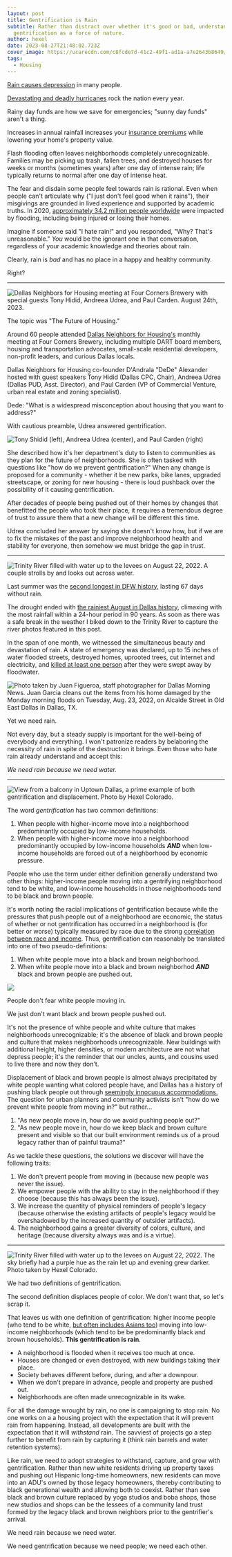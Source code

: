 ```yaml
---
layout: post
title: Gentrification is Rain
subtitle: Rather than distract over whether it's good or bad, understand
  gentrification as a force of nature.
author: hexel
date: 2023-08-27T21:48:02.723Z
cover_image: https://ucarecdn.com/c8fcde7d-41c2-49f1-ad1a-a7e2643b8649/
tags:
  - Housing
---
```

[Rain causes depression](https://www.webmd.com/balance/features/can-rainy-days-really-get-you-down) in many people.

[Devastating and deadly hurricanes](https://www.cnn.com/2023/08/20/weather/hurricane-hilary-california-southwest-tropical-storm-sunday/index.html) rock the nation every year.

Rainy day funds are how we save for emergencies; "sunny day funds" aren't a thing.

Increases in annual rainfall increases your [insurance premiums](https://www.valuepenguin.com/flood-insurance/flood-zones-affect-insurance-premiums#:~:text=Your%20flood%20insurance%20rate%20is,your%20home%27s%20risk%20of%20flooding.) while lowering your home's property value.

Flash flooding often leaves neighborhoods completely unrecognizable. Families may be picking up trash, fallen trees, and destroyed houses for weeks or months (sometimes years) after one day of intense rain; life typically returns to normal after one day of intense heat.

The fear and disdain some people feel towards rain is rational. Even when people can't articulate why ("I just don't feel good when it rains"), their misgivings are grounded in lived experience and supported by academic truths. In 2020, [approximately 34.2 million people worldwide](https://www.statista.com/statistics/1293353/global-number-of-people-affected-by-floods/#:~:text=In%202020%2C%20approximately%2034.2%20million,year%20peak%20registered%20in%201998.) were impacted by flooding, including being injured or losing their homes.

Imagine if someone said "I hate rain!" and you responded, "Why? That's unreasonable." *You* would be the ignorant one in that conversation, regardless of your academic knowledge and theories about rain.

Clearly, rain is *bad* and has no place in a happy and healthy community.

Right?

- - -

![Dallas Neighbors for Housing meeting at Four Corners Brewery with special guests Tony Hidid, Andreea Udrea, and Paul Carden. August 24th, 2023.](https://ucarecdn.com/c3f2c264-9882-4e11-ac50-54c2381f70dc/ "Dallas Neighbors for Housing meeting at Four Corners Brewery with special guests Tony Hidid, Andreea Udrea, and Paul Carden. August 24th, 2023.")

The topic was "The Future of Housing."

Around 60 people attended [Dallas Neighbors for Housing's](https://www.dallasneighborsforhousing.org/) monthly meeting at Four Corners Brewery, including multiple DART board members, housing and transportation advocates, small-scale residential developers, non-profit leaders, and curious Dallas locals.

Dallas Neighbors for Housing co-founder D'Andrala "DeDe" Alexander hosted with guest speakers Tony Hidid (Dallas CPC, Chair), Andreea Udrea (Dallas PUD, Asst. Director), and Paul Carden (VP of Commercial Venture, urban real estate and zoning specialist).

Dede: "What is a widespread misconception about housing that you want to address?"

With cautious preamble, Udrea answered gentrification.

![Tony Shidid (left), Andreea Udrea (center), and Paul Carden (right)](https://ucarecdn.com/eba6f087-8565-4298-b7be-56ce87a3b058/ "Tony Shidid (left), Andreea Udrea (center), and Paul Carden (right)")

She described how it's her department's duty to listen to communities as they plan for the future of neighborhoods. She is often tasked with questions like "how do we prevent gentrification?" When any change is proposed for a community - whether it be new parks, bike lanes, upgraded streetscape, or zoning for new housing - there is loud pushback over the possibility of it causing gentrification.

After decades of people being pushed out of their homes by changes that benefitted the people who took their place, it requires a tremendous degree of trust to assure them that a new change will be different this time.

Udrea concluded her answer by saying she doesn't know how, but if we are to fix the mistakes of the past and improve neighborhood health and stability for everyone, then somehow we must bridge the gap in trust.

- - -

![Trinity River filled with water up to the levees on August 22, 2022. A couple strolls by and looks out across water.](https://ucarecdn.com/c93b20fd-2bae-419a-aed5-23c31bcb67ed/ "Trinity River filled with water up to the levees on August 22, 2022. A couple strolls by and looks out across water.")

Last summer was the [second longest in DFW history,](https://www.dallasnews.com/news/weather/2022/08/10/dallas-fort-worth-officially-ends-67-day-streak-without-rainfall/) lasting 67 days without rain.

The drought ended with [the rainiest August in Dallas history](https://www.star-telegram.com/news/local/fort-worth/article264814169.html), climaxing with the most rainfall within a 24-hour period in 90 years. As soon as there was a safe break in the weather I biked down to the Trinity River to capture the river photos featured in this post.

In the span of one month, we witnessed the simultaneous beauty and devastation of rain. A state of emergency was declared, up to 15 inches of water flooded streets, destroyed homes, uprooted trees, cut internet and electricity, and [killed at least one person](https://www.dallasnews.com/news/weather/2022/08/25/dallas-fort-worth-flood-caused-as-much-as-6-billion-in-damages/) after they were swept away by floodwater.

![Photo taken by Juan Figueroa, staff photographer for Dallas Morning News. Juan Garcia cleans out the items from his home damaged by the Monday morning floods on Tuesday, Aug. 23, 2022, on Alcalde Street in Old East Dallas in Dallas, TX.](https://dmn-dallas-news-prod.cdn.arcpublishing.com/resizer/fuY_QEuoetrxjD88UoER7gZzLLo=/1660x934/smart/filters:no_upscale()/cloudfront-us-east-1.images.arcpublishing.com/dmn/7GCZBVOTTBAGRLMZJ53AAFNRT4.jpg "Photo taken by Juan Figueroa, staff photographer for Dallas Morning News. Juan Garcia cleans out the items from his home damaged by the Monday morning floods on Tuesday, Aug. 23, 2022, on Alcalde Street in Old East Dallas in Dallas, TX.")

Yet we need rain.

Not every day, but a steady supply is important for the well-being of everybody and everything. I won't patronize readers by belaboring the necessity of rain in spite of the destruction it brings. Even those who hate rain already understand and accept this:

*We need rain because we need water.*

- - -

![View from a balcony in Uptown Dallas, a prime example of both gentrification and displacement. Photo by Hexel Colorado.](https://ucarecdn.com/639dc58d-361a-4edc-9fde-7b67b4b346b2/ "View from a balcony in Uptown Dallas, a prime example of both gentrification and displacement.")

The word *gentrification* has two common definitions:

1. When people with higher-income move into a neighborhood predominantly occupied by low-income households.
2. When people with higher-income move into a neighborhood predominantly occupied by low-income households ***AND*** when low-income households are forced out of a neighborhood by economic pressure.

People who use the term under either definition generally understand two other things: higher-income people moving into a gentrifying neighborhood tend to be white, and low-income households in those neighborhoods tend to be black and brown people.

It's worth noting the racial implications of gentrification because while the pressures that push people out of a neighborhood are economic, the status of whether or not gentrification has occurred in a neighborhood is (for better or worse) typically measured by race due to the strong [correlation between race and income](https://home.treasury.gov/news/featured-stories/racial-inequality-in-the-united-states#:~:text=In%20addition%2C%20Black%20and%20Hispanic,as%20shown%20in%20Figure%204.). Thus, gentrification can reasonably be translated into one of two pseudo-definitions:

1. When white people move into a black and brown neighborhood.
2. When white people move into a black and brown neighborhod ***AND*** black and brown people are pushed out.

![](https://ucarecdn.com/c5c89ef8-1e9c-4861-8ec2-394eb07a7087/)

People don't fear white people moving in.

We just don't want black and brown people pushed out.

It's not the presence of white people and white culture that makes neighborhoods unrecognizable; it's the absence of black and brown people and culture that makes neighborhoods unrecognizable. New buildings with additional height, higher densities, or modern architecture are not what depress people; it's the reminder that our uncles, aunts, and cousins used to live there and now they don't.

[](https://www.texasobserver.org/dallas-hidden-history-of-terror/)Displacement of black and brown people is almost always precipitated by white people wanting what colored people have, and Dallas has a history of pushing black people out through [seemingly innocuous accommodations.](https://www.texasobserver.org/dallas-hidden-history-of-terror/) The question for urban planners and community activists isn't "how do we prevent white people from moving in?" but rather...

1. "As new people move in, how do we avoid pushing people out?"
2. "As new people move in, how do we keep black and brown culture present and visible so that our built environment reminds us of a proud legacy rather than of painful trauma?" 

As we tackle these questions, the solutions we discover will have the following traits:

1. We don't prevent people from moving in (because new people was never the issue).
2. We empower people with the ability to stay in the neighborhood if they choose (because this has always been the issue).
3. We increase the quantity of physical reminders of people's legacy (because otherwise the existing artifacts of people's legacy would be overshadowed by the increased quantity of outsider artifacts).
4. The neighborhood gains a greater diversity of colors, culture, and heritage (because diversity always was and is a virtue).

- - -

![Trinity River filled with water up to the levees on August 22, 2022. The sky briefly had a purple hue as the rain let up and evening grew darker. Photo taken by Hexel Colorado.](https://ucarecdn.com/3e016662-3930-4123-a5b8-8c1773307ccb/ "Trinity River filled with water up to the levees on August 22, 2022. The sky briefly had a purple hue as the rain let up and evening grew darker. Photo taken by Hexel Colorado.")

We had two definitions of gentrification.

The second definition displaces people of color. We don't want that, so let's scrap it.

That leaves us with one definition of gentrification: higher income people (who tend to be white, [but often includes Asians too](https://home.treasury.gov/news/featured-stories/racial-inequality-in-the-united-states#:~:text=In%20addition%2C%20Black%20and%20Hispanic,as%20shown%20in%20Figure%204.)) moving into low-income neighborhoods (which tend to be be predominantly black and brown households). **This gentrification is rain**.

* A neighborhood is flooded when it receives too much at once.
* Houses are changed or even destroyed, with new buildings taking their place.
* Society behaves different before, during, and after a downpour.
* When we don't prepare in advance, people and property are pushed out.
* Neighborhoods are often made unrecognizable in its wake.

For all the damage wrought by rain, no one is campaigning to stop rain. No one works on a a housing project with the expectation that it will prevent rain from happening. Instead, all developments are built with the expectation that it will *withstand* rain. The savviest of projects go a step further to benefit from rain by capturing it (think rain barrels and water retention systems).

Like rain, we need to adopt strategies to withstand, capture, and grow with gentrification. Rather than new white residents driving up property taxes and pushing out Hispanic long-time homeowners, new residents can move into an ADU's owned by those legacy homeowners, thereby contributing to black generational wealth and allowing both to coexist. Rather than see black and brown culture replaced by yoga studios and boba shops, those new studios and shops can be the lessees of a community land trust formed by the legacy black and brown neighbors prior to the gentrifier's arrival.

We need rain because we need water.

We need gentrification because we need people; we need each other.